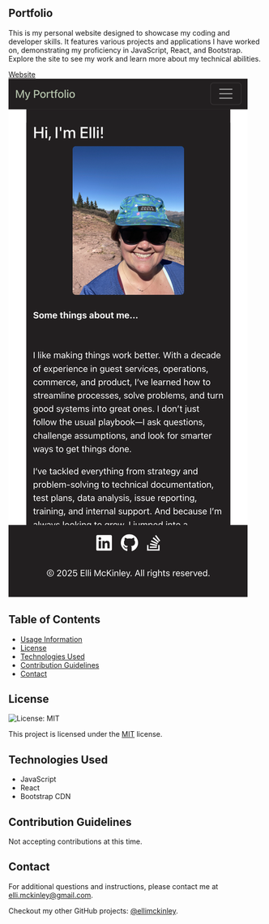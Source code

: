 ## Portfolio
This is my personal website designed to showcase my coding and developer skills. It features various projects and applications I have worked on, demonstrating my proficiency in JavaScript, React, and Bootstrap. Explore the site to see my work and learn more about my technical abilities.

[Website](https://ellimckinley.netlify.app/portfolio)
![Screenshot](./src/assets/images/Website-screenshot.png)

## Table of Contents
- [Usage Information](#usage-information)
- [License](#license)
- [Technologies Used](#technologies-used)
- [Contribution Guidelines](#contribution-guidelines)
- [Contact](#contact)


## License
![License: MIT](https://img.shields.io/badge/License-MIT-yellow.svg)

This project is licensed under the [MIT](https://opensource.org/licenses/MIT) license.

## Technologies Used
- JavaScript
- React
- Bootstrap CDN

## Contribution Guidelines
Not accepting contributions at this time.

## Contact
For additional questions and instructions, please contact me at [elli.mckinley@gmail.com](mailto:elli.mckinley@gmail.com).

Checkout my other GitHub projects: [@ellimckinley](https://github.com/ellimckinley).


